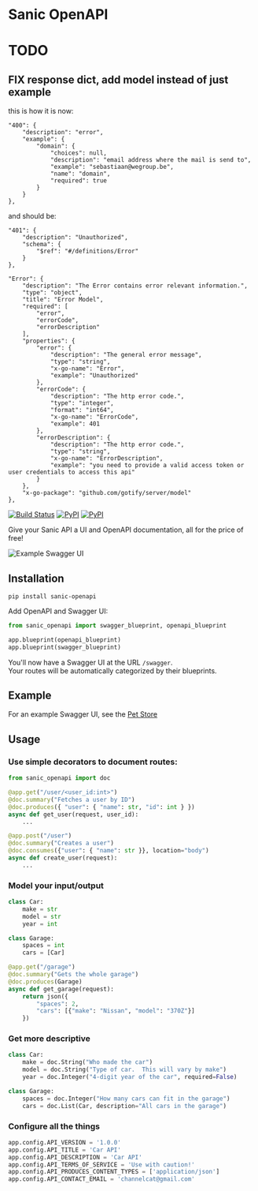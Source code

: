 # Sanic OpenAPI

# TODO

## FIX response dict, add model instead of just example

this is how it is now:

```
"400": {
    "description": "error",
    "example": {
        "domain": {
            "choices": null,
            "description": "email address where the mail is send to",
            "example": "sebastiaan@wegroup.be",
            "name": "domain",
            "required": true
        }
    }
},
```

and should be:


```
"401": {
    "description": "Unauthorized",
    "schema": {
        "$ref": "#/definitions/Error"
    }
},

"Error": {
    "description": "The Error contains error relevant information.",
    "type": "object",
    "title": "Error Model",
    "required": [
        "error",
        "errorCode",
        "errorDescription"
    ],
    "properties": {
        "error": {
            "description": "The general error message",
            "type": "string",
            "x-go-name": "Error",
            "example": "Unauthorized"
        },
        "errorCode": {
            "description": "The http error code.",
            "type": "integer",
            "format": "int64",
            "x-go-name": "ErrorCode",
            "example": 401
        },
        "errorDescription": {
            "description": "The http error code.",
            "type": "string",
            "x-go-name": "ErrorDescription",
            "example": "you need to provide a valid access token or user credentials to access this api"
        }
    },
    "x-go-package": "github.com/gotify/server/model"
},
```



[![Build Status](https://travis-ci.org/huge-success/sanic-openapi.svg?branch=master)](https://travis-ci.org/huge-success/sanic-openapi)
[![PyPI](https://img.shields.io/pypi/v/sanic-openapi.svg)](https://pypi.python.org/pypi/sanic-openapi/)
[![PyPI](https://img.shields.io/pypi/pyversions/sanic-openapi.svg)](https://pypi.python.org/pypi/sanic-openapi/)

Give your Sanic API a UI and OpenAPI documentation, all for the price of free!

![Example Swagger UI](images/code-to-ui.png?raw=true "Swagger UI")

## Installation

```shell
pip install sanic-openapi
```

Add OpenAPI and Swagger UI:

```python
from sanic_openapi import swagger_blueprint, openapi_blueprint

app.blueprint(openapi_blueprint)
app.blueprint(swagger_blueprint)
```

You'll now have a Swagger UI at the URL `/swagger`.  
Your routes will be automatically categorized by their blueprints.

## Example

For an example Swagger UI, see the [Pet Store](http://petstore.swagger.io/)

## Usage

### Use simple decorators to document routes:

```python
from sanic_openapi import doc

@app.get("/user/<user_id:int>")
@doc.summary("Fetches a user by ID")
@doc.produces({ "user": { "name": str, "id": int } })
async def get_user(request, user_id):
    ...

@app.post("/user")
@doc.summary("Creates a user")
@doc.consumes({"user": { "name": str }}, location="body")
async def create_user(request):
    ...
```

### Model your input/output

```python
class Car:
    make = str
    model = str
    year = int

class Garage:
    spaces = int
    cars = [Car]

@app.get("/garage")
@doc.summary("Gets the whole garage")
@doc.produces(Garage)
async def get_garage(request):
    return json({
        "spaces": 2,
        "cars": [{"make": "Nissan", "model": "370Z"}]
    })

```

### Get more descriptive

```python
class Car:
    make = doc.String("Who made the car")
    model = doc.String("Type of car.  This will vary by make")
    year = doc.Integer("4-digit year of the car", required=False)

class Garage:
    spaces = doc.Integer("How many cars can fit in the garage")
    cars = doc.List(Car, description="All cars in the garage")
```

### Configure all the things

```python
app.config.API_VERSION = '1.0.0'
app.config.API_TITLE = 'Car API'
app.config.API_DESCRIPTION = 'Car API'
app.config.API_TERMS_OF_SERVICE = 'Use with caution!'
app.config.API_PRODUCES_CONTENT_TYPES = ['application/json']
app.config.API_CONTACT_EMAIL = 'channelcat@gmail.com'
```
